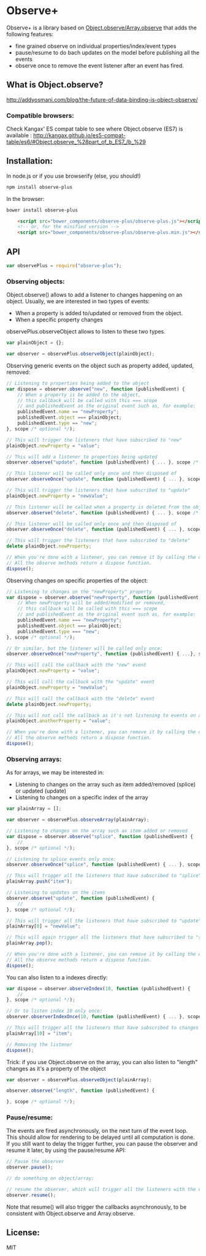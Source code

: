 # Observe+

Observe+ is a library based on [Object.observe/Array.observe](http://wiki.ecmascript.org/doku.php?id=harmony:observe) that adds the following features:

- fine grained observe on individual properties/index/event types
- pause/resume to do bach updates on the model before publishing all the events
- observe once to remove the event listener after an event has fired.

## What is Object.observe?

http://addyosmani.com/blog/the-future-of-data-binding-is-object-observe/

### Compatible browsers:

Check Kangax' ES compat table to see where Object.observe (ES7) is available : http://kangax.github.io/es5-compat-table/es6/#Object.observe_%28part_of_b_ES7_/b_%29

## Installation:

In node.js or if you use browserify (else, you should!)

```bash
npm install observe-plus
```

In the browser:

```bash
bower install observe-plus
```

```html
	<script src="bower_components/observe-plus/observe-plus.js"></script>
	<!-- or, for the minified version -->
	<script src="bower_components/observe-plus/observe-plus.min.js"></script>
```

## API

```js
var observePlus = require("observe-plus");
```

### Observing objects:

Object.observe() allows to add a listener to changes happening on an object. Usually, we are interested in two types of events:

- When a property is added to/updated or removed from the object.
- When a specific property changes

observePlus.observeObject allows to listen to these two types.

```js
var plainObject = {};

var observer = observePlus.observeObject(plainObject);
```

Observing generic events on the object such as property added, updated, removed:

```js
// Listening to properties being added to the object
var dispose = observer.observe("new", function (publishedEvent) {
	// When a property is be added to the object,
	// this callback will be called with this === scope
	// and publishedEvent as the original event such as, for example:
	publishedEvent.name == "newProperty";
	publishedEvent.object === plainObject;
	publishedEvent.type == "new";
}, scope /* optional */);

// This will trigger the listeners that have subscribed to "new"
plainObject.newProperty = "value";

// This will add a listener to properties being updated
observer.observe("update", function (publishedEvent) { ... }, scope /* optional */);

// This listener will be called only once and then disposed of
observer.observeOnce("update", function (publishedEvent) { ... }, scope /* optional */);

// This will trigger the listeners that have subscribed to "update"
plainObject.newProperty = "newValue";

// This listener will be called when a property is deleted from the object
observer.observe("delete", function (publishedEvent) { ... }, scope /* optional */);

// This listener will be called only once and then disposed of
observer.observeOnce("delete", function (publishedEvent) { ... }, scope /* optional */);

// This will trigger the listeners that have subscribed to "delete"
delete plainObject.newProperty;

// When you're done with a listener, you can remove it by calling the dispose function that is the observe() method returned.
// All the observe methods return a dispose function.
dispose();
```

Observing changes on specific properties of the object:

```js
// Listening to changes on the "newProperty" property
var dispose = observer.observe("newProperty", function (publishedEvent) {
	// When newProperty will be added/modified or removed,
	// this callback will be called with this === scope
	// and publishedEvent as the original event such as, for example:
	publishedEvent.name === "newProperty";
	publishedEvent.object === plainObject;
	publishedEvent.type === "new";
}, scope /* optional */);

// Or similar, but the listener will be called only once:
observer.observeOnce("newProperty", function (publishedEvent) { ...}, scope /* optional */);

// This will call the callback with the "new" event
plainObject.newProperty = "value";

// This will call the callback with the "update" event
plainObject.newProperty = "newValue";

// This will call the callback with the "delete" event
delete plainObject.newProperty;

// This will not call the callback as it's not listening to events on anotherProperty
plainObject.anotherProperty = "value";

// When you're done with a listener, you can remove it by calling the dispose function that is the observe() method returned.
// All the observe methods return a dispose function.
dispose();
```

### Observing arrays:

As for arrays, we may be interested in:

- Listening to changes on the array such as item added/removed (splice) or updated (update)
- Listening to changes on a specific index of the array

```js
var plainArray = [];

var observer = observePlus.observeArray(plainArray);
```

```js
// Listening to changes on the array such as item added or removed
var dispose = observer.observe("splice", function (publishedEvent) {
	//
}, scope /* optional */);

// Listening to splice events only once:
observer.observeOnce("splice", function (publishedEvent) { ... }, scope /* optional */);

// This will trigger all the listeners that have subscribed to "splice"
plainArray.push("item");

// Listening to updates on the items
observer.observe("update", function (publishedEvent) {
	//
}, scope /* optional */);

// This will trigger all the listeners that have subscribed to "update"
plainArray[0] = "newValue";

// This will again trigger all the listeners that have subscribed to "splice"
plainArray.pop();

// When you're done with a listener, you can remove it by calling the dispose function that is the observe() method returned.
// All the observe methods return a dispose function.
dispose();
```

You can also listen to a indexes directly:

```js
var dispose = observer.observeIndex(10, function (publishedEvent) {
	//
}, scope /* optional */);

// Or to listen index 10 only once:
observer.observerIndexOnce(10, function (publishedEvent) { ... }, scope /* optional */);

// This will trigger all the listeners that have subscribed to changes on item 10:
plainArray[10] = "item";

// Removing the listener
dispose();
```

Trick: if you use Object.observe on the array, you can also listen to "length" changes as it's a property of the object

```js
var observer = observePlus.observeObject(plainArray);

observer.observe("length", function (publishedEvent) {

}, scope /* optional */);
```

### Pause/resume:

The events are fired asynchronously, on the next turn of the event loop. This should allow for rendering to be delayed until all computation is done. If you still want to delay the trigger further, you can pause the observer and resume it later, by using the pause/resume API:

```js
// Pause the observer
observer.pause();

// do something on object/array;

// resume the observer, which will trigger all the listeners with the events:
observer.resume();
```

Note that resume() will also trigger the callbacks asynchronously, to be consistent with Object.observe and Array.observe.

## License:

MIT